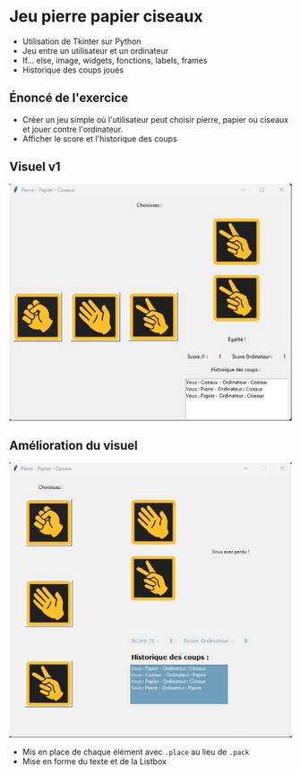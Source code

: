 # Jeu pierre papier ciseaux

* Utilisation de Tkinter sur Python
* Jeu entre un utilisateur et un ordinateur
* If... else, image, widgets, fonctions, labels, frames
* Historique des coups joués

## Énoncé de l'exercice

* Créer un jeu simple où l'utilisateur peut choisir pierre, papier ou ciseaux et jouer contre l'ordinateur.
* Afficher le score et l'historique des coups

## Visuel v1

![Aperçu de la fenêtre Tkinter](visuel-v1.jpg)

## Amélioration du visuel

![Aperçu de la fenêtre Tkinter version 2](visuel-v2.jpg)

* Mis en place de chaque élément avec ``.place`` au lieu de ``.pack``
* Mise en forme du texte et de la Listbox